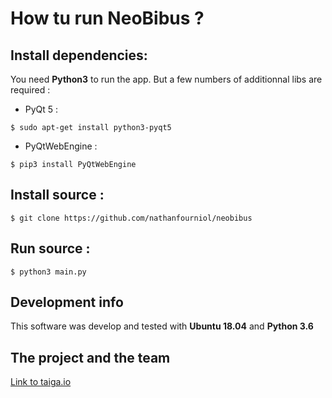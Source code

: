 # How tu run NeoBibus ?

## Install dependencies:

You need **Python3** to run the app.
But a few numbers of additionnal libs are required :

* PyQt 5 :

`$ sudo apt-get install python3-pyqt5`

* PyQtWebEngine :

`$ pip3 install PyQtWebEngine`

## Install source :

`$ git clone https://github.com/nathanfourniol/neobibus`

## Run source :

`$ python3 main.py`

## Development info

This software was develop and tested with **Ubuntu 18.04** and **Python 3.6**

## The project and the team
[Link to taiga.io](https://tree.taiga.io/project/tanphi-neo-bibus/team)

